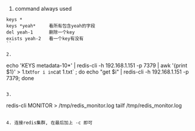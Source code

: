 1. command always used
```
keys *
keys *yeah*		看所有包含yeah的字段
del yeah-1		删除一个key
exists yeah-2	看一个key有没有
``

2. 
```
echo 'KEYS metadata-10*' | redis-cli -h 192.168.1.151 -p 7379 | awk '{print $1}' > 1.txt`
for i in `cat 1.txt` ; do echo "get $i" | redis-cli -h 192.168.1.151 -p 7379; done
```

3. 
```
redis-cli MONITOR > /tmp/redis_monitor.log
tailf /tmp/redis_monitor.log
```

4. 连接redis集群, 在最后加上 -c 即可  
